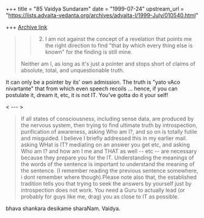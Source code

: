 +++
title = "85 Vaidya Sundaram"
date = "1999-07-24"
upstream_url = "https://lists.advaita-vedanta.org/archives/advaita-l/1999-July/010540.html"

+++
[Archive link](https://lists.advaita-vedanta.org/archives/advaita-l/1999-July/010540.html)

>>2) I am not against the concept of a revelation that points me the right
>>      direction to find "that by which every thing else is known" for the
>>      finding is still mine.
>
> Neither am I, as long as it's just a pointer and stops short of claims of
> absolute, total, and unquestionable truth.

It can only be a pointer by its' own admission. The truth is "yato vAco
nivartante" that from which even speech recoils ... hence, if you can postulate
it, dream it, etc, it is not IT. You've gotta do it your self!

< --- >
> If all states of
> consciousness, including sense data, are produced by the nervous system,
> then trying to find ultimate truth by introspection, purification of
> awareness, asking Who am I?, and so on is totally futile and misguided.
 I believe I briefly addressed this in my earlier mail. asking WHat is IT?
mediating on an answer you get etc, and asking Who am I? and how am I me and
THAT as  well   -- etc -- are necessary because they prepare you for the IT.
Understanding the meanings of the words of the sentence is important to
understand the meaning of the sentence. (I remember reading the previous
sentence somewhere, i dont remember where though).Please note also that, the
established tradition tells you that trying to seek the answers by yourself just
by introspection does not work. You need a Guru to actually lead (or probably
for guys like me, drag) you as close to IT as possible.

bhava shankara desikame sharaNam.
Vaidya.

